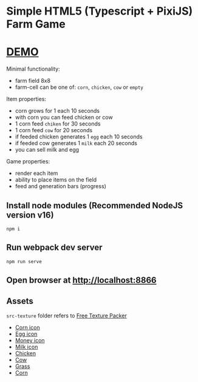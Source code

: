 # Simple HTML5 (Typescript + PixiJS) Farm Game

# [DEMO](https://volodalexey.github.io/simple-html5-farm-game/)

Minimal functionality:
- farm field 8x8
- farm-cell can be one of: `corn`, `chicken`, `cow` or `empty`

Item properties:
- corn grows for 1 each 10 seconds
- with corn you can feed chicken or cow
- 1 corn feed `chiken` for 30 seconds
- 1 corn feed `cow` for 20 seconds
- if feeded chicken generates 1 `egg` each 10 seconds
- if feeded cow generates 1 `milk` each 20 seconds
- you can sell milk and egg

Game properties:
- render each item
- ability to place items on the field
- feed and generation bars (progress)

## Install node modules (Recommended NodeJS version v16)

```
npm i
```

## Run webpack dev server

```
npm run serve
```

## Open browser at [http://localhost:8866](http://localhost:8866)

## Assets
`src-texture` folder refers to [Free Texture Packer](http://free-tex-packer.com/download/)

- [Corn icon](https://thenounproject.com/icon/corn-1838227/)
- [Egg icon](https://thenounproject.com/icon/egg-153392/)
- [Money icon](https://thenounproject.com/icon/money-1524558/)
- [Milk icon](https://thenounproject.com/icon/cow-milk-3263282/)
- [Chicken](https://opengameart.org/sites/default/files/chicken_eat.png)
- [Cow](https://opengameart.org/sites/default/files/cow_eat.png)
- [Grass](https://butterymilk.itch.io/tiny-wonder-farm-asset-pack)
- [Corn](https://danaida.itch.io/free-growing-plants-pack-32x32)